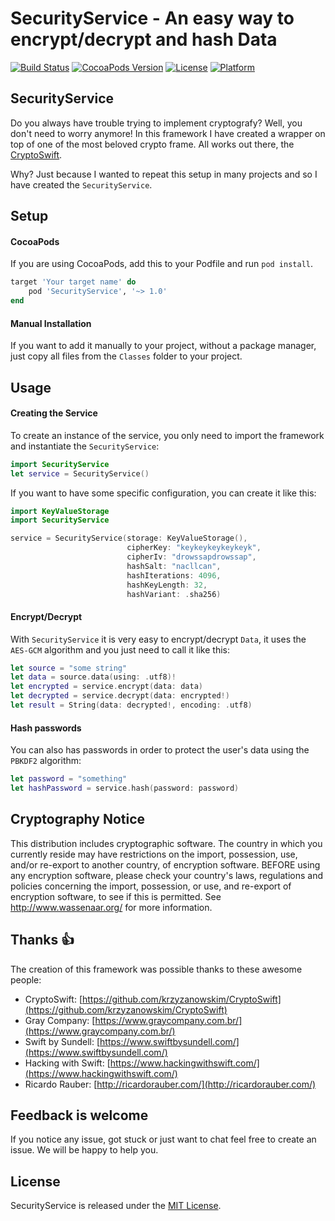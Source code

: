 # SecurityService - An easy way to encrypt/decrypt and hash Data

[![Build Status](https://travis-ci.com/ricardorauber/SecurityService.svg?branch=master)](http://travis-ci.com/)
[![CocoaPods Version](https://img.shields.io/cocoapods/v/SecurityService.svg?style=flat)](http://cocoadocs.org/docsets/SecurityService)
[![License](https://img.shields.io/cocoapods/l/SecurityService.svg?style=flat)](http://cocoadocs.org/docsets/SecurityService)
[![Platform](https://img.shields.io/cocoapods/p/SecurityService.svg?style=flat)](http://cocoadocs.org/docsets/SecurityService)

## SecurityService

Do you always have trouble trying to implement cryptografy? Well, you don't need to worry anymore! In this framework I have created a wrapper on top of one of the most beloved crypto frame. All works out there, the [CryptoSwift](https://github.com/krzyzanowskim/CryptoSwift). 

Why? Just because I wanted to repeat this setup in many projects and so I have created the `SecurityService`.

## Setup

#### CocoaPods

If you are using CocoaPods, add this to your Podfile and run `pod install`.

```Ruby
target 'Your target name' do
    pod 'SecurityService', '~> 1.0'
end
```

#### Manual Installation

If you want to add it manually to your project, without a package manager, just copy all files from the `Classes` folder to your project.

## Usage

#### Creating the Service

To create an instance of the service, you only need to import the framework and instantiate the `SecurityService`:

```swift
import SecurityService
let service = SecurityService()
```

If you want to have some specific configuration, you can create it like this:

```swift
import KeyValueStorage
import SecurityService

service = SecurityService(storage: KeyValueStorage(),
                          cipherKey: "keykeykeykeykeyk",
                          cipherIv: "drowssapdrowssap",
                          hashSalt: "nacllcan",
                          hashIterations: 4096,
                          hashKeyLength: 32,
                          hashVariant: .sha256)
```

#### Encrypt/Decrypt

With `SecurityService` it is very easy to encrypt/decrypt `Data`, it uses the `AES-GCM` algorithm and you just need to call it like this:

```swift
let source = "some string"
let data = source.data(using: .utf8)!
let encrypted = service.encrypt(data: data)
let decrypted = service.decrypt(data: encrypted!)
let result = String(data: decrypted!, encoding: .utf8)
```

#### Hash passwords

You can also has passwords in order to protect the user's data using the `PBKDF2` algorithm:

```swift
let password = "something"
let hashPassword = service.hash(password: password)
```

## Cryptography Notice

This distribution includes cryptographic software. The country in which you currently reside may have restrictions on the import, possession, use, and/or re-export to another country, of encryption software. BEFORE using any encryption software, please check your country's laws, regulations and policies concerning the import, possession, or use, and re-export of encryption software, to see if this is permitted. See http://www.wassenaar.org/ for more information.

## Thanks 👍

The creation of this framework was possible thanks to these awesome people:

* CryptoSwift: [https://github.com/krzyzanowskim/CryptoSwift](https://github.com/krzyzanowskim/CryptoSwift)
* Gray Company: [https://www.graycompany.com.br/](https://www.graycompany.com.br/)
* Swift by Sundell: [https://www.swiftbysundell.com/](https://www.swiftbysundell.com/)
* Hacking with Swift: [https://www.hackingwithswift.com/](https://www.hackingwithswift.com/)
* Ricardo Rauber: [http://ricardorauber.com/](http://ricardorauber.com/)

## Feedback is welcome

If you notice any issue, got stuck or just want to chat feel free to create an issue. We will be happy to help you.

## License

SecurityService is released under the [MIT License](LICENSE).
